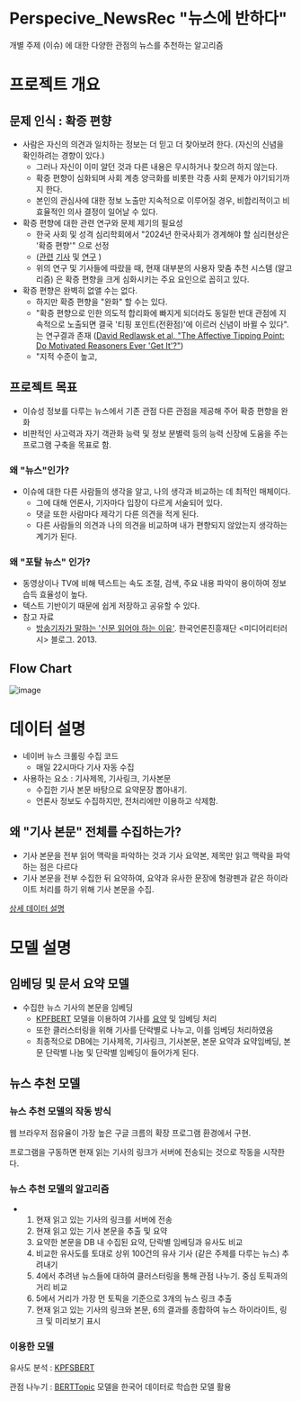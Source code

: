 # Perspecive_NewsRec "뉴스에 반하다"

개별 주제 (이슈) 에 대한 다양한 관점의 뉴스를 추천하는 알고리즘


# 프로젝트 개요

## 문제 인식 : 확증 편향
  - 사람은 자신의 의견과 일치하는 정보는 더 믿고 더 찾아보려 한다. (자신의 신념을 확인하려는 경향이 있다.)
    - 그러나 자신이 이미 알던 것과 다른 내용은 무시하거나 찾으려 하지 않는다.
    - 확증 편향이 심화되며 사회 계층 양극화를 비롯한 각종 사회 문제가 야기되기까지 한다.
    - 본인의 관심사에 대한 정보 노출만 지속적으로 이루어질 경우, 비합리적이고 비효율적인 의사 결정이 일어날 수 있다.
  - 확증 편향에 대한 관련 연구와 문제 제기의 필요성
    - 한국 사회 및 성격 심리학회에서 "2024년 한국사회가 경계해야 할 심리현상은 '확증 편향'" 으로 선정
    - ([관련](https://www.yna.co.kr/view/AKR20240103107900530) [기사](https://www.joongang.co.kr/article/25241190#home) 및 [연](https://www.ncbi.nlm.nih.gov/pmc/articles/PMC8685219/)[구](https://www.dbpia.co.kr/journal/articleDetail?nodeId=NODE11312388) )
    - 위의 연구 및 기사들에 따랐을 때, 현재 대부분의 사용자 맞춤 추천 시스템 (알고리즘) 은 확증 편향을 크게 심화시키는 주요 요인으로 꼽히고 있다.
  - 확증 편향은 완벽히 없앨 수는 없다.
    - 하지만 확증 편향을 "완화" 할 수는 있다.
    - "확증 편향으로 인한 의도적 합리화에 빠지게 되더라도 동일한 반대 관점에 지속적으로 노출되면 결국 '티핑 포인트(전환점)'에 이르러 신념이 바뀔 수 있다".는 연구결과 존재 ([David Redlawsk et al, "The Affective Tipping Point: Do Motivated Reasoners Ever 'Get It'?"](https://edisciplinas.usp.br/pluginfile.php/4912780/mod_resource/content/1/BACKFIRE_TIPPING_POINT_redlawsk2010.pdf))
    - "지적 수준이 높고, 

## 프로젝트 목표
- 이슈성 정보를 다루는 뉴스에서 기존 관점 다른 관점을 제공해 주어 확증 편향을 완화
- 비판적인 사고력과 자기 객관화 능력 및 정보 분별력 등의 능력 신장에 도움을 주는 프로그램 구축을 목표로 함.

### 왜 "뉴스"인가?

- 이슈에 대한 다른 사람들의 생각을 알고, 나의 생각과 비교하는 데 최적인 매체이다.
  - 그에 대해 언론사, 기자마다 입장이 다르게 서술되어 있다.
  - 댓글 또한 사람마다 제각기 다른 의견을 적게 된다.
  - 다른 사람들의 의견과 나의 의견을 비교하며 내가 편향되지 않았는지 생각하는 계기가 된다.

### 왜 "포탈 뉴스" 인가?
- 동영상이나 TV에 비해 텍스트는 속도 조절, 검색, 주요 내용 파악이 용이하여 정보 습득 효율성이 높다.
- 텍스트 기반이기 때문에 쉽게 저장하고 공유할 수 있다.  
- 참고 자료
  - [방송기자가 말하는 '신문 읽어야 하는 이유'](https://dadoc.or.kr/805). 한국언론진흥재단 <미디어리터러시> 블로그. 2013.



## Flow Chart

![image](https://github.com/deepshadow25/Perspecive_NewsRec/assets/115054681/7d61dc8c-aec6-43bd-9326-52866501da37)


# 데이터 설명

- 네이버 뉴스 크롤링 수집 코드
  - 매일 22시마다 기사 자동 수집
- 사용하는 요소 : 기사제목, 기사링크, 기사본문
  - 수집한 기사 본문 바탕으로 요약문장 뽑아내기.
  - 언론사 정보도 수집하지만, 전처리에만 이용하고 삭제함.

## 왜 "기사 본문" 전체를 수집하는가?
- 기사 본문을 전부 읽어 맥락을 파악하는 것과 기사 요약본, 제목만 읽고 맥락을 파악하는 점은 다르다
- 기사 본문을 전부 수집한 뒤 요약하여, 요약과 유사한 문장에 형광펜과 같은 하이라이트 처리를 하기 위해 기사 본문을 수집.


[상세 데이터 설명](https://github.com/deepshadow25/Perspecive_NewsRec/blob/main/Dataset/dataset.md)



# 모델 설명

## 임베딩 및 문서 요약 모델

- 수집한 뉴스 기사의 본문을 임베딩
  - [KPFBERT](https://github.com/KPFBERT/kpfbert) 모델을 이용하여 기사를 [요약](https://github.com/KPFBERT/kpfbertsum) 및 임베딩 처리
  - 또한 클러스터링을 위해 기사를 단락별로 나누고, 이를 임베딩 처리하였음
  - 최종적으로 DB에는 기사제목, 기사링크, 기사본문, 본문 요약과 요약임베딩, 본문 단락별 나눔 및 단락별 임베딩이 들어가게 된다.


## 뉴스 추천 모델

### 뉴스 추천 모델의 작동 방식

웹 브라우저 점유율이 가장 높은 구글 크름의 확장 프로그램 환경에서 구현.

프로그램을 구동하면 현재 읽는 기사의 링크가 서버에 전송되는 것으로 작동을 시작한다.

### 뉴스 추천 모델의 알고리즘
  - 1. 현재 읽고 있는 기사의 링크를 서버에 전송
    2. 현재 읽고 있는 기사 본문을 추출 및 요약
      3. 요약한 본문을 DB 내 수집된 요약, 단락별 임베딩과 유사도 비교
      4. 비교한 유사도를 토대로 상위 100건의 유사 기사 (같은 주제를 다루는 뉴스) 추려내기
      5. 4에서 추려낸 뉴스들에 대하여 클러스터링을 통해 관점 나누기. 중심 토픽과의 거리 비교
      6. 5에서 거리가 가장 먼 토픽을 기준으로 3개의 뉴스 링크 추출
    7. 현재 읽고 있는 기사의 링크와 본문, 6의 결과를 종합하여 뉴스 하이라이트, 링크 및 미리보기 표시

### 이용한 모델

유사도 분석 : [KPFSBERT](https://github.com/KPFBERT/kpfSBERT)

관점 나누기 : [BERTTopic](https://maartengr.github.io/BERTopic/index.html) 모델을 한국어 데이터로 학습한 모델 활용 
